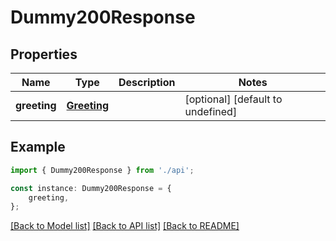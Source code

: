 # Dummy200Response


## Properties

Name | Type | Description | Notes
------------ | ------------- | ------------- | -------------
**greeting** | [**Greeting**](Greeting.md) |  | [optional] [default to undefined]

## Example

```typescript
import { Dummy200Response } from './api';

const instance: Dummy200Response = {
    greeting,
};
```

[[Back to Model list]](../README.md#documentation-for-models) [[Back to API list]](../README.md#documentation-for-api-endpoints) [[Back to README]](../README.md)
